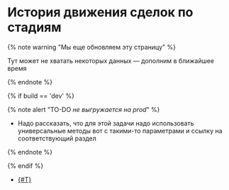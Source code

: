 # История движения сделок по стадиям

{% note warning "Мы еще обновляем эту страницу" %}

Тут может не хватать некоторых данных — дополним в ближайшее время

{% endnote %}

{% if build == 'dev' %}

{% note alert "TO-DO _не выгружается на prod_" %}

- Надо рассказать, что для этой задачи надо использовать универсальные методы вот с такими-то параметрами и ссылку на соответствующий раздел

{% endnote %}

{% endif %}

- [{#T}](../crm-stage-history-list.md)